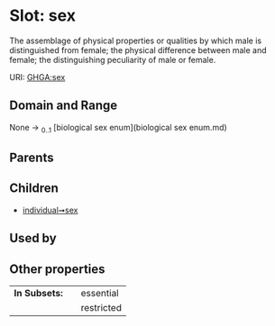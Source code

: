 
# Slot: sex


The assemblage of physical properties or qualities by which male is distinguished from female; the physical difference between male and female; the distinguishing peculiarity of male or female.

URI: [GHGA:sex](https://w3id.org/GHGA/sex)


## Domain and Range

None &#8594;  <sub>0..1</sub> [biological sex enum](biological sex enum.md)

## Parents


## Children

 *  [individual➞sex](individual_sex.md)

## Used by


## Other properties

|  |  |  |
| --- | --- | --- |
| **In Subsets:** | | essential |
|  | | restricted |

